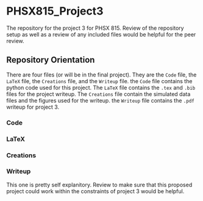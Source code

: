 # PHSX815_Project3
The repository for the project 3 for PHSX 815. Review of the repository setup as well as a review of any included files would be helpful for the peer review.

## Repository Orientation
There are four files (or will be in the final project). They are the `Code` file, the `LaTeX` file, the `Creations` file, and the `Writeup` file. the `Code` file contains the python code used for this project. The `LaTeX` file contains the `.tex` and `.bib` files for the project writeup. The `Creations` file contain the simulated data files and the figures used for the writeup. the `Writeup` file contains the `.pdf` writeup for project 3.

### Code

### LaTeX

### Creations

### Writeup
This one is pretty self explanitory. Review to make sure that this proposed project could work within the constraints of project 3 would be helpful. 

